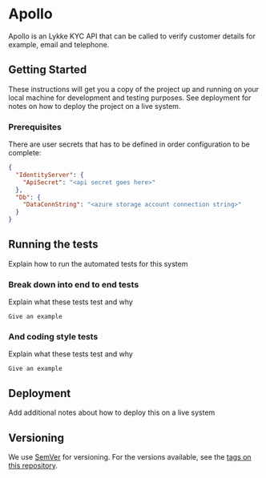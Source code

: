 # Apollo

Apollo is an Lykke KYC API that can be called to verify customer details for example, email and telephone.

## Getting Started

These instructions will get you a copy of the project up and running on your local machine for development and testing purposes. See deployment for notes on how to deploy the project on a live system.

### Prerequisites

There are user secrets that has to be defined in order configuration to be complete:

```json
{
  "IdentityServer": {
    "ApiSecret": "<api secret goes here>"
  },
  "Db": {
    "DataConnString": "<azure storage account connection string>"
  }
}
```

## Running the tests

Explain how to run the automated tests for this system

### Break down into end to end tests

Explain what these tests test and why

```
Give an example
```

### And coding style tests

Explain what these tests test and why

```
Give an example
```

## Deployment

Add additional notes about how to deploy this on a live system

## Versioning

We use [SemVer](http://semver.org/) for versioning. For the versions available, see the [tags on this repository](https://github.com/LykkeCorp/apollo/tags). 

